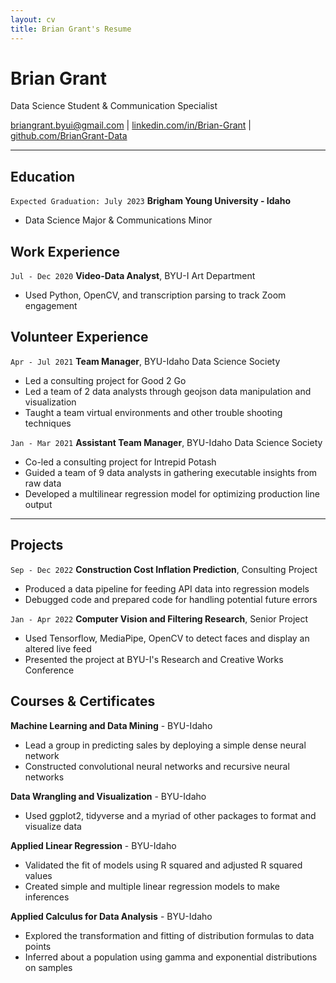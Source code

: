 ```yaml
---
layout: cv
title: Brian Grant's Resume
---
```

# Brian Grant
Data Science Student & Communication Specialist

<div id="webaddress">
<a href="mailto:briangrant.byui@gmail.com">briangrant.byui@gmail.com</a>
| <a href="https://linkedin.com/in/brian-grant">linkedin.com/in/Brian-Grant</a>
| <a href="https://github.com/BrianGrant-Data">github.com/BrianGrant-Data</a>
</div>

<!-- https://www.monique.tech/the-art-of-markdown -->


---


## Education 
`Expected Graduation: July 2023`
__Brigham Young University - Idaho__
- Data Science Major & Communications Minor

## Work Experience
`Jul - Dec 2020`
__Video-Data Analyst__, BYU-I Art Department 
- Used Python, OpenCV, and transcription parsing to track Zoom engagement

## Volunteer Experience
`Apr - Jul 2021`
__Team Manager__, BYU-Idaho Data Science Society
- Led a consulting project for Good 2 Go
- Led a team of 2 data analysts through geojson data manipulation and visualization
- Taught a team virtual environments and other trouble shooting techniques

`Jan - Mar 2021`
__Assistant Team Manager__, BYU-Idaho Data Science Society
- Co-led a consulting project for Intrepid Potash
- Guided a team of 9 data analysts in gathering executable insights from raw data
- Developed a multilinear regression model for optimizing production line output


---



## Projects
`Sep - Dec 2022`
__Construction Cost Inflation Prediction__, Consulting Project
- Produced a data pipeline for feeding API data into regression models
- Debugged code and prepared code for handling potential future errors

`Jan - Apr 2022`
__Computer Vision and Filtering Research__, Senior Project
- Used Tensorflow, MediaPipe, OpenCV to detect faces and display an altered live feed 
- Presented the project at BYU-I's Research and Creative Works Conference

## Courses & Certificates
__Machine Learning and Data Mining__ - BYU-Idaho
- Lead a group in predicting sales by deploying a simple dense neural network
- Constructed convolutional neural networks and recursive neural networks

__Data Wrangling and Visualization__ - BYU-Idaho
- Used ggplot2, tidyverse and a myriad of other packages to format and visualize data

__Applied Linear Regression__ - BYU-Idaho
- Validated the fit of models using R squared and adjusted R squared values
- Created simple and multiple linear regression models to make inferences

__Applied Calculus for Data Analysis__ - BYU-Idaho
- Explored the transformation and fitting of distribution formulas to data points
- Inferred about a population using gamma and exponential distributions on samples
